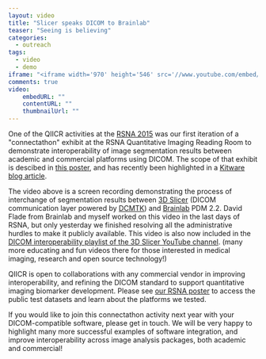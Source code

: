 ```yaml
---
layout: video
title: "Slicer speaks DICOM to Brainlab"
teaser: "Seeing is believing"
categories:
  - outreach
tags:
  - video
  - demo
iframe: "<iframe width='970' height='546' src='//www.youtube.com/embed/2J3sxpqHtlY' frameborder='0' allowfullscreen></iframe>"
comments: true
video:
    embedURL: ""
    contentURL: ""
    thumbnailUrl: ""
---
```


One of the QIICR activities at the [RSNA 2015][6] was our first iteration of a "connectathon"
exhibit at the RSNA Quantitative Imaging Reading Room to demonstrate interoperability of image
segmentation results between academic and
commercial platforms using DICOM. The scope of that exhibit is descibed in
[this poster][1], and has recently been highlighted in a [Kitware blog article][2].

The video above is a screen recording demonstrating the process of interchange of segmentation
results between [3D Slicer][5] (DICOM communication layer powered by [DCMTK][7])
and [Brainlab][3] PDM 2.2. David Flade from Brainlab and myself
worked on this video in the last days of RSNA, but only yesterday we finished resolving
all the administrative hurdles to make it publicly available. This video is also now
included in the [DICOM interoperability playlist of the 3D Slicer YouTube channel][4].
(many more educating and fun videos there for
those interested in medical imaging, research and open source technology!)

QIICR is open to collaborations with any commercial vendor in improving interoperability,
and refining the DICOM standard to support quantitative imaging biomarker development.
Please see [our RSNA poster][1] to access the public test datasets and learn about the platforms
we tested.

If you would like to join this connectathon activity next year with your
DICOM-compatible software, please get in touch. We will be very happy to highlight many more
successful examples of software integration, and improve interoperability across image
analysis packages, both academic and commercial!

[1]: https://figshare.com/articles/Interoperable_communication_of_quantitative_image_analysis_results_using_DICOM_standard/1619877
[2]: https://blog.kitware.com/collaboration-furthers-interoperability-of-3d-slicer/
[3]: https://www.brainlab.com
[4]: https://www.youtube.com/channel/UC11x1iQ7ydSIFYw4L6wveXg/playlists
[5]: http://slicer.org
[6]: https://rsna2015.rsna.org/
[7]: http://dcmtk.org/
